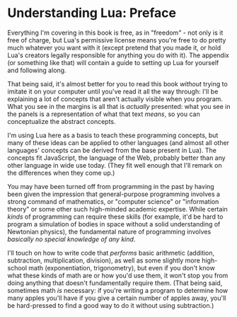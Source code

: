 # Understanding Lua: Preface

Everything I'm covering in this book is free, as in "freedom" - not only is it free of charge, but Lua's permissive license means you're free to do pretty much whatever you want with it (except pretend that you made it, or hold Lua's creators legally responsible for anything you do with it). The appendix (or something like that) will contain a guide to setting up Lua for yourself and following along.

That being said, it's almost better for you to read this book *without* trying to imitate it on your computer until you've read it all the way through: I'll be explaining a lot of concepts that aren't actually visible when you program. What you see in the margins is all that is *actually* presented: what you see in the panels is a representation of what that text *means*, so you can conceptualize the abstract concepts.

I'm using Lua here as a basis to teach these programming concepts, but many of these ideas can be applied to other languages (and almost all other languages' concepts can be derived from the base present in Lua). The concepts fit JavaScript, the language of the Web, probably better than any other language in wide use today. (They fit well enough that I'll remark on the differences when they come up.)

You may have been turned off from programming in the past by having been given the impression that general-purpose programming involves a strong command of mathematics, or "computer science" or "information theory" or some other such high-minded academic expertise. While certain *kinds* of programming can require these skills (for example, it'd be hard to program a simulation of bodies in space without a solid understanding of Newtonian physics), the fundamental nature of programming involves *basically no special knowledge of any kind*.

I'll touch on how to write code that *performs* basic arithmetic (addition, subtraction, multiplication, division), as well as some slightly more high-school math (exponentiation, trigonometry), but even if you don't know what these kinds of math are or how you'd use them, it won't stop you from doing anything that doesn't fundamentally require them. (That being said, sometimes math *is* necessary: if you're writing a program to determine how many apples you'll have if you give a certain number of apples away, you'll be hard-pressed to find a good way to do it without using subtraction.)
